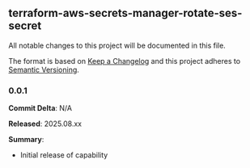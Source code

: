 ## terraform-aws-secrets-manager-rotate-ses-secret

All notable changes to this project will be documented in this file.

The format is based on [Keep a Changelog](http://keepachangelog.com/) and this project adheres to [Semantic Versioning](http://semver.org/).

### 0.0.1

**Commit Delta**: N/A

**Released**: 2025.08.xx

**Summary**:

* Initial release of capability
